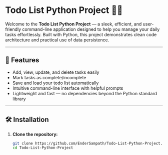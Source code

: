 # Todo List Python Project 📝🐍

Welcome to the **Todo List Python Project** — a sleek, efficient, and user-friendly command-line application designed to help you manage your daily tasks effortlessly. Built with Python, this project demonstrates clean code architecture and practical use of data persistence.

---

## 🚀 Features

- Add, view, update, and delete tasks easily
- Mark tasks as complete/incomplete
- Save and load your todo list automatically
- Intuitive command-line interface with helpful prompts
- Lightweight and fast — no dependencies beyond the Python standard library

---

## 🛠️ Installation

1. **Clone the repository:**

   ```bash
   git clone https://github.com/EnderSampath/Todo-List-Python-Project.git
   cd Todo-List-Python-Project
